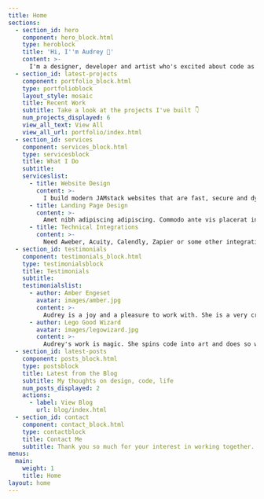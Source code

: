 ```yaml
---
title: Home
sections:
  - section_id: hero
    component: hero_block.html
    type: heroblock
    title: 'Hi, I''m Audrey 🖖'
    content: >-    
      I'm a designer, developer and artist who's excited about code as much as design. I design websites and applications for entrepreneurs, artists and organizations that do good.
  - section_id: latest-projects
    component: portfolio_block.html
    type: portfolioblock
    layout_style: mosaic
    title: Recent Work
    subtitle: Take a look at the projects I've built 👇
    num_projects_displayed: 6
    view_all_text: View All
    view_all_url: portfolio/index.html
  - section_id: services
    component: services_block.html
    type: servicesblock
    title: What I Do
    subtitle:
    serviceslist:
      - title: Website Design
        content: >-
          I build modern JAMstack websites that are fast, secure and dynamic. I also design WordPress websites. All designs include web hosting, DNS setup, SSL certificates and basic SEO.
      - title: Landing Page Design
        content: >-
          Amet nibh adipiscing adipiscing. Commodo ante vis placerat interdum massa massa primis. Tempus condimentum tempus non ac varius cubilia adipiscing placerat lorem turpis at.
      - title: Technical Integrations
        content: >-
          Need Aweber, Acuity, Calendly, Zapier or some other integration but stuck on the how? I love the tech behind how to connect different platforms so that your marketing system is automated and works seamlessly.
  - section_id: testimonials
    component: testimonials_block.html
    type: testimonialsblock
    title: Testimonials
    subtitle:
    testimonialslist:
      - author: Amber Engeset
        avatar: images/amber.jpg
        content: >-
          Audrey is a joy and a pleasure to work with. She is a very creative person and takes great pride in her work. I am so happy with my website that Audrey has helped create. I would highly recommend hiring Audrey for your new or upgraded website needs.
      - author: Lego Good Wizard
        avatar: images/legowizard.jpg
        content: >-
          Audrey's work is magic. She spins code into art and does so with love and heart. It's clear that she loves her craft. I endorse her magic.
  - section_id: latest-posts
    component: posts_block.html
    type: postsblock
    title: Latest from the Blog
    subtitle: My thoughts on design, code, life
    num_posts_displayed: 2
    actions:
      - label: View Blog
        url: blog/index.html
  - section_id: contact
    component: contact_block.html
    type: contactblock
    title: Contact Me
    subtitle: Thank you so much for your interest in working together. Please tell me a bit about your project here. Looking forward to hearing from you!
menus:
  main:
    weight: 1
    title: Home
layout: home
---
```


